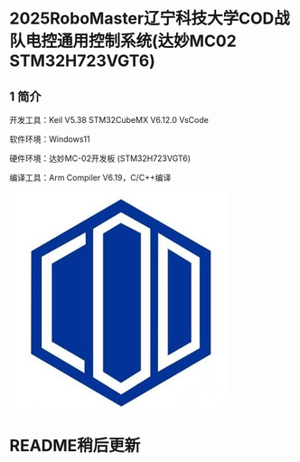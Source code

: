 # 2025RoboMaster辽宁科技大学COD战队电控通用控制系统(达妙MC02 STM32H723VGT6)

## **1** **简介**

开发工具：Keil V5.38 STM32CubeMX V6.12.0 VsCode

软件环境：Windows11

硬件环境：达妙MC-02开发板 (STM32H723VGT6)

编译工具：Arm Compiler V6.19，C/C++编译

![alt text](ad140e9c0190149d99c92ce133efdfd.jpg)

# README稍后更新